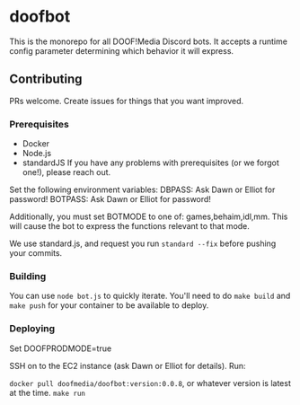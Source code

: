 # doofbot

This is the monorepo for all DOOF!Media Discord bots.
It accepts a runtime config parameter determining which behavior it will express.

## Contributing

PRs welcome.
Create issues for things that you want improved.

### Prerequisites

- Docker
- Node.js
- standardJS
If you have any problems with prerequisites (or we forgot one!), please reach out.

Set the following environment variables:
DBPASS: Ask Dawn or Elliot for password!
BOTPASS: Ask Dawn or Elliot for password!

Additionally, you must set BOTMODE to one of:
games,behaim,idl,mm. This will cause the bot to express the functions relevant to that mode.

We use standard.js, and request you run `standard --fix` before pushing your commits.

### Building

You can use `node bot.js` to quickly iterate. You'll need to do `make build` and `make push` for your container to be available to deploy.

### Deploying

Set DOOFPRODMODE=true

SSH on to the EC2 instance (ask Dawn or Elliot for details). Run:

`docker pull doofmedia/doofbot:version:0.0.8`, or whatever version is latest at the time.
`make run`
